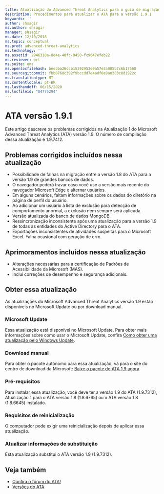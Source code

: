 ```yaml
---
title: Atualização do Advanced Threat Analytics para o guia de migração do 1.9.1
description: Procedimentos para atualizar o ATA para a versão 1.9.1
keywords: ''
author: shsagir
ms.author: shsagir
manager: shsagir
ms.date: 12/10/2018
ms.topic: conceptual
ms.prod: advanced-threat-analytics
ms.technology: ''
ms.assetid: 2946310a-8e4e-48fc-9450-fc9647efeb22
ms.reviewer: ort
ms.suite: ems
ms.openlocfilehash: beecba26ccb15392953e9a57e3a005b7c6b17668
ms.sourcegitcommit: fbb0768c392f9bccdd7e4adf0e9a0303c8d1922c
ms.translationtype: MT
ms.contentlocale: pt-BR
ms.lasthandoff: 06/15/2020
ms.locfileid: "84775294"
---
```

# <a name="ata-version-191"></a>ATA versão 1.9.1


Este artigo descreve os problemas corrigidos na Atualização 1 do Microsoft Advanced Threat Analytics (ATA) versão 1.9. O número de compilação dessa atualização é 1.9.7412.

## <a name="fixed-issues-included-in-this-update"></a>Problemas corrigidos incluídos nessa atualização

- Possibilidade de falhas na migração entre a versão 1.8 do ATA para a versão 1.9 de grandes bancos de dados.
- O navegador poderá travar caso você use a versão mais recente do navegador Microsoft Edge e alternar usuários.
- Em alguns cenários, faltam informações sobre os dados do diretório na página de perfil do usuário.
- Ao adicionar um usuário à lista de exclusão para detecção de comportamento anormal, a exclusão nem sempre será aplicada. 
- Versão atualizada do banco de dados MongoDB.
- Ressincronização inconsistente após uma atualização para a versão 1.9 de todas as entidades do Active Directory para o ATA.
- Exportações inconsistentes de atividades suspeitas para o Microsoft Excel. Falha ocasional com geração de erro.  


## <a name="improvements-included-in-this-update"></a>Aprimoramentos incluídos nessa atualização
- Alterações necessárias para a certificação de Padrões de Acessibilidade da Microsoft (MAS).
- Inclui correções de desempenho e segurança adicionais.

## <a name="get-this-update"></a>Obter essa atualização

As atualizações do Microsoft Advanced Threat Analytics versão 1.9 estão disponíveis no Microsoft Update ou por download manual.

### <a name="microsoft-update"></a>Microsoft Update
Essa atualização está disponível no Microsoft Update. Para obter mais informações sobre como usar o Microsoft Update, confira [Como obter uma atualização pelo Windows Update](https://support.microsoft.com/help/3067639).

### <a name="manual-download"></a>Download manual
Para obter o pacote autônomo para essa atualização, vá para o site do centro de download da Microsoft: [Baixe o pacote do ATA 1,9 agora](https://www.microsoft.com/en-us/download/details.aspx?id=56725).

### <a name="prerequisites"></a>Pré-requisitos
Para instalar essa atualização, você deve ter a versão 1.9 do ATA (1.9.7312), Atualização 1 para o ATA versão 1.8 (1.8.6765) ou o ATA versão 1.8 (1.8.6645) instalado.

### <a name="restart-requirement"></a>Requisitos de reinicialização
O computador pode exigir uma reinicialização depois de aplicar essa atualização.

### <a name="update-replacement-information"></a>Atualizar informações de substituição
Esta atualização substitui o ATA versão 1.9 (1.9.7312).


## <a name="see-also"></a>Veja também

- [Confira o fórum do ATA!](https://social.technet.microsoft.com/Forums/security/home?forum=mata)
- [Versões do ATA](ata-versions.md)
